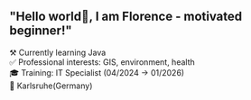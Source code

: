 ## "Hello world👋, I am Florence - motivated beginner!"


⚒️ Currently learning Java  
✅ Professional interests: GIS, environment, health  
🎓 Training: IT Specialist (04/2024 -> 01/2026)  
📌 Karlsruhe(Germany)
    


